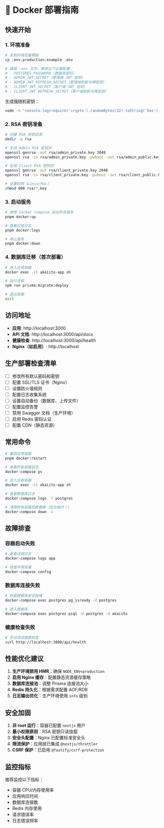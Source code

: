 # 🚀 Docker 部署指南

## 快速开始

### 1. 环境准备

```bash
# 复制环境变量模板
cp .env.production.example .env

# 编辑 .env 文件，修改以下必要配置：
# - POSTGRES_PASSWORD（数据库密码）
# - ADMIN_JWT_SECRET（管理端 JWT 密钥）
# - ADMIN_JWT_REFRESH_SECRET（管理端刷新令牌密钥）
# - CLIENT_JWT_SECRET（客户端 JWT 密钥）
# - CLIENT_JWT_REFRESH_SECRET（客户端刷新令牌密钥）
```

生成强随机密钥：
```bash
node -e "console.log(require('crypto').randomBytes(32).toString('hex'))"
```

### 2. RSA 密钥准备

```bash
# 创建 RSA 密钥目录
mkdir -p rsa

# 生成 Admin RSA 密钥对
openssl genrsa -out rsa/admin_private.key 2048
openssl rsa -in rsa/admin_private.key -pubout -out rsa/admin_public.key

# 生成 Client RSA 密钥对
openssl genrsa -out rsa/client_private.key 2048
openssl rsa -in rsa/client_private.key -pubout -out rsa/client_public.key

# 设置权限（Linux/Mac）
chmod 600 rsa/*.key
```

### 3. 启动服务

```bash
# 使用 Docker Compose 启动所有服务
pnpm docker:up

# 查看应用日志
pnpm docker:logs

# 停止服务
pnpm docker:down
```

### 4. 数据库迁移（首次部署）

```bash
# 进入应用容器
docker exec -it akaiito-app sh

# 运行迁移
npm run prisma:migrate:deploy

# 退出容器
exit
```

## 访问地址

- **应用**: http://localhost:3000
- **API 文档**: http://localhost:3000/api/docs
- **健康检查**: http://localhost:3000/api/health
- **Nginx（如启用）**: http://localhost

## 生产部署检查清单

- [ ] 修改所有默认密码和密钥
- [ ] 配置 SSL/TLS 证书（Nginx）
- [ ] 设置防火墙规则
- [ ] 配置日志收集系统
- [ ] 设置自动备份（数据库、上传文件）
- [ ] 配置监控告警
- [ ] 禁用 Swagger 文档（生产环境）
- [ ] 启用 Redis 密码认证
- [ ] 配置 CDN（静态资源）

## 常用命令

```bash
# 重启应用容器
pnpm docker:restart

# 查看所有容器状态
docker-compose ps

# 进入应用容器
docker exec -it akaiito-app sh

# 查看数据库日志
docker-compose logs -f postgres

# 清理所有容器和数据卷（危险操作！）
docker-compose down -v
```

## 故障排查

### 容器启动失败
```bash
# 查看详细日志
docker-compose logs app

# 检查环境变量
docker-compose config
```

### 数据库连接失败
```bash
# 检查数据库是否就绪
docker-compose exec postgres pg_isready -U postgres

# 进入数据库
docker-compose exec postgres psql -U postgres -d akaiito
```

### 健康检查失败
```bash
# 手动测试健康检查
curl http://localhost:3000/api/health
```

## 性能优化建议

1. **生产环境禁用 HMR**：确保 `NODE_ENV=production`
2. **启用 Nginx 缓存**：配置静态资源缓存策略
3. **数据库连接池**：调整 Prisma 连接池大小
4. **Redis 持久化**：根据需求配置 AOF/RDB
5. **日志输出优化**：生产环境使用 `info` 级别

## 安全加固

1. **非 root 运行**：容器已配置 `nestjs` 用户
2. **最小权限原则**：RSA 密钥只读挂载
3. **安全头配置**：Nginx 已配置标准安全头
4. **限流保护**：应用层已集成 `@nestjs/throttler`
5. **CSRF 保护**：已启用 `@fastify/csrf-protection`

## 监控指标

推荐监控以下指标：
- 容器 CPU/内存使用率
- 应用响应时间
- 数据库连接数
- Redis 内存使用
- 请求错误率
- 日志错误频率
